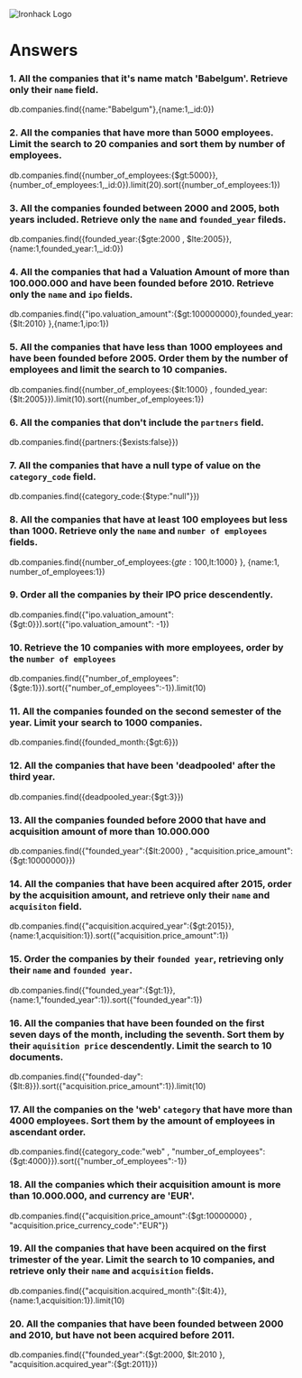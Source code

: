 ![Ironhack Logo](https://i.imgur.com/1QgrNNw.png)

# Answers

### 1. All the companies that it's name match 'Babelgum'. Retrieve only their `name` field.

  db.companies.find({name:"Babelgum"},{name:1,_id:0})

### 2. All the companies that have more than 5000 employees. Limit the search to 20 companies and sort them by **number of employees**.

db.companies.find({number_of_employees:{$gt:5000}},{number_of_employees:1,_id:0}).limit(20).sort({number_of_employees:1})

### 3. All the companies founded between 2000 and 2005, both years included. Retrieve only the `name` and `founded_year` fileds.

db.companies.find({founded_year:{$gte:2000 , $lte:2005}},{name:1,founded_year:1,_id:0})

### 4. All the companies that had a Valuation Amount of more than 100.000.000 and have been founded before 2010. Retrieve only the `name` and `ipo` fields.

db.companies.find({"ipo.valuation_amount":{$gt:100000000},founded_year:{$lt:2010} },{name:1,ipo:1})
### 5. All the companies that have less than 1000 employees and have been founded before 2005. Order them by the number of employees and limit the search to 10 companies.

db.companies.find({number_of_employees:{$lt:1000} , founded_year:{$lt:2005}}).limit(10).sort({number_of_employees:1})
### 6. All the companies that don't include the `partners` field.

db.companies.find({partners:{$exists:false}})

### 7. All the companies that have a null type of value on the `category_code` field.

db.companies.find({category_code:{$type:"null"}})

### 8. All the companies that have at least 100 employees but less than 1000. Retrieve only the `name` and `number of employees` fields.

db.companies.find({number_of_employees:{$gte:100 ,$lt:1000} }, {name:1, number_of_employees:1})


### 9. Order all the companies by their IPO price descendently.

 db.companies.find({"ipo.valuation_amount":{$gt:0}}).sort({"ipo.valuation_amount": -1})

### 10. Retrieve the 10 companies with more employees, order by the `number of employees`

 db.companies.find({"number_of_employees":{$gte:1}}).sort({"number_of_employees":-1}).limit(10)


### 11. All the companies founded on the second semester of the year. Limit your search to 1000 companies.

db.companies.find({founded_month:{$gt:6}})

### 12. All the companies that have been 'deadpooled' after the third year.

db.companies.find({deadpooled_year:{$gt:3}})

### 13. All the companies founded before 2000 that have and acquisition amount of more than 10.000.000

db.companies.find({"founded_year":{$lt:2000} , "acquisition.price_amount":{$gt:10000000}})


### 14. All the companies that have been acquired after 2015, order by the acquisition amount, and retrieve only their `name` and `acquisiton` field.

db.companies.find({"acquisition.acquired_year":{$gt:2015}},{name:1,acquisition:1}).sort({"acquisition.price_amount":1})

### 15. Order the companies by their `founded year`, retrieving only their `name` and `founded year`.

db.companies.find({"founded_year":{$gt:1}},{name:1,"founded_year":1}).sort({"founded_year":1})

### 16. All the companies that have been founded on the first seven days of the month, including the seventh. Sort them by their `aquisition price` descendently. Limit the search to 10 documents.

db.companies.find({"founded-day":{$lt:8}}).sort({"acquisition.price_amount":1}).limit(10)

### 17. All the companies on the 'web' `category` that have more than 4000 employees. Sort them by the amount of employees in ascendant order.

db.companies.find({category_code:"web" , "number_of_employees":{$gt:4000}}).sort({"number_of_employees":-1})

### 18. All the companies which their acquisition amount is more than 10.000.000, and currency are 'EUR'.

db.companies.find({"acquisition.price_amount":{$gt:10000000} , "acquisition.price_currency_code":"EUR"})

### 19. All the companies that have been acquired on the first trimester of the year. Limit the search to 10 companies, and retrieve only their `name` and `acquisition` fields.

db.companies.find({"acquisition.acquired_month":{$lt:4}},{name:1,acquisition:1}).limit(10)

### 20. All the companies that have been founded between 2000 and 2010, but have not been acquired before 2011.

db.companies.find({"founded_year":{$gt:2000, $lt:2010 }, "acquisition.acquired_year":{$gt:2011}})
